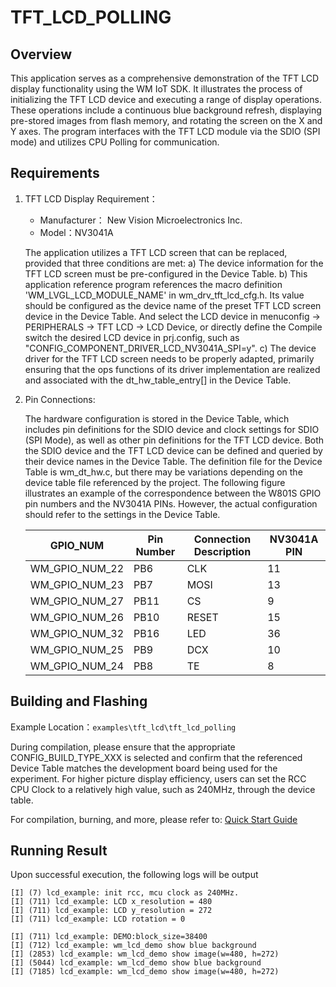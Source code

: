 # TFT_LCD_POLLING

## Overview

This application serves as a comprehensive demonstration of the TFT LCD display functionality using the WM IoT SDK. It illustrates the process of initializing the TFT LCD device and executing a range of display operations. These operations include a continuous blue background refresh, displaying pre-stored images from flash memory, and rotating the screen on the X and Y axes.
The program interfaces with the TFT LCD module via the SDIO (SPI mode) and utilizes CPU Polling for communication.


## Requirements

1. TFT LCD Display Requirement：

   - Manufacturer： New Vision Microelectronics Inc.
   - Model：NV3041A

   The application utilizes a TFT LCD screen that can be replaced, provided that three conditions are met:
   a) The device information for the TFT LCD screen must be pre-configured in the Device Table.
   b) This application reference program references the macro definition 'WM_LVGL_LCD_MODULE_NAME' in wm_drv_tft_lcd_cfg.h. Its value should be configured as the device name of the preset TFT LCD screen device in the Device Table. And select the LCD device in menuconfig -> PERIPHERALS -> TFT LCD -> LCD Device, or directly define the Compile switch the desired LCD device in prj.config, such as "CONFIG_COMPONENT_DRIVER_LCD_NV3041A_SPI=y".
   c) The device driver for the TFT LCD screen needs to be properly adapted, primarily ensuring that the ops functions of its driver implementation are realized and associated with the dt_hw_table_entry[] in the Device Table.

2. Pin Connections:

   The hardware configuration is stored in the Device Table, which includes pin definitions for the SDIO device and clock settings for SDIO (SPI Mode), as well as other pin definitions for the TFT LCD device.
   Both the SDIO device and the TFT LCD device can be defined and queried by their device names in the Device Table.
   The definition file for the Device Table is wm_dt_hw.c, but there may be variations depending on the device table file referenced by the project.
   The following figure illustrates an example of the correspondence between the W801S GPIO pin numbers and the NV3041A PINs. However, the actual configuration should refer to the settings in the Device Table.

   | GPIO_NUM       | Pin Number | Connection Description | NV3041A PIN |
   | -------------  |----------- | ---------------------- | ----------- |
   | WM_GPIO_NUM_22 | PB6        | CLK                    | 11          |
   | WM_GPIO_NUM_23 | PB7        | MOSI                   | 13          |
   | WM_GPIO_NUM_27 | PB11       | CS                     | 9           |
   | WM_GPIO_NUM_26 | PB10       | RESET                  | 15          |
   | WM_GPIO_NUM_32 | PB16       | LED                    | 36          |
   | WM_GPIO_NUM_25 | PB9        | DCX                    | 10          |
   | WM_GPIO_NUM_24 | PB8        | TE                     | 8           |


## Building and Flashing

Example Location：`examples\tft_lcd\tft_lcd_polling`

During compilation, please ensure that the appropriate CONFIG_BUILD_TYPE_XXX is selected and confirm that the referenced Device Table matches the development board being used for the experiment.
For higher picture display efficiency, users can set the RCC CPU Clock to a relatively high value, such as 240MHz, through the device table.

For compilation, burning, and more, please refer to: [Quick Start Guide](https://doc.winnermicro.net/w800/en/2.2-beta.2/get_started/index.html)


## Running Result

Upon successful execution, the following logs will be output

```
[I] (7) lcd_example: init rcc, mcu clock as 240MHz.
[I] (711) lcd_example: LCD x_resolution = 480
[I] (711) lcd_example: LCD y_resolution = 272
[I] (711) lcd_example: LCD rotation = 0

[I] (711) lcd_example: DEMO:block_size=38400
[I] (712) lcd_example: wm_lcd_demo show blue background
[I] (2853) lcd_example: wm_lcd_demo show image(w=480, h=272)
[I] (5044) lcd_example: wm_lcd_demo show blue background
[I] (7185) lcd_example: wm_lcd_demo show image(w=480, h=272)
```